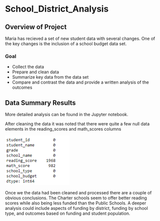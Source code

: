 # School_District_Analysis

## Overview of Project

Maria has recieved a set of new student data with several changes. One of the key changes is the inclusion of a school budget data set.

### Goal
 - Collect the data
 - Prepare and clean data
 - Summarize key data from the data set
 - Compare and contrast the data and provide a written analysis of the outcomes

## Data Summary Results
More detailed analysis can be found in the Jupyter notebook.

After cleaning the data it was noted that there were quite a few null data elements in the reading_scores and math_scores columns


![null](Resources/Nulls.png)

Once we the data had been cleaned and processed there are a couple of obvious conclusions. The Charter schools seem to offer better reading scores while also being less funded than the Public Schools.
A deeper analysis could include aspects of funding by district, funding by school type, and outcomes based on funding and student population.



